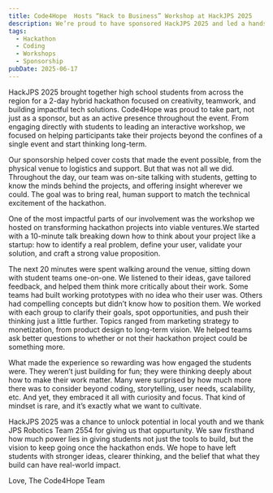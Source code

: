 ```yaml
---
title: Code4Hope  Hosts “Hack to Business” Workshop at HackJPS 2025
description: We’re proud to have sponsored HackJPS 2025 and led a hands-on workshop helping participants transform hackathon projects into real ventures.
tags:
  - Hackathon
  - Coding
  - Workshops
  - Sponsorship
pubDate: 2025-06-17
---
```



HackJPS 2025 brought together high school students from across the region for a 2-day hybrid hackathon focused on creativity, teamwork, and building impactful tech solutions. Code4Hope was proud to take part, not just as a sponsor, but as an active presence throughout the event. From engaging directly with students to leading an interactive workshop, we focused on helping participants take their projects beyond the confines of a single event and start thinking long-term.

Our sponsorship helped cover  costs that made the event possible, from the physical venue to logistics and support. But that was not all we did. Throughout the day, our team was on-site talking with students, getting to know the minds behind the projects, and offering insight wherever we could. The goal was to bring real, human support to match the technical excitement of the hackathon.

One of the most impactful parts of our involvement was the workshop we hosted on transforming hackathon projects into viable ventures.We started with a 10-minute talk breaking down how to think about your project like a startup: how to identify a real problem, define your user, validate your solution, and craft a strong value proposition.

The next 20 minutes were spent walking around the venue, sitting down with student teams one-on-one. We listened to their ideas, gave tailored feedback, and helped them think more critically about their work. Some teams had built working prototypes with no idea who their user was. Others had compelling concepts but didn’t know how to position them. We worked with each group to clarify their goals, spot opportunities, and push their thinking just a little further. Topics ranged from marketing strategy to monetization, from product design to long-term vision. We helped teams ask better questions to whether or not their hackathon project could be something more.

What made the experience so rewarding was how engaged the students were. They weren’t just building for fun; they were thinking deeply about how to make their work matter. Many were surprised by how much more there was to consider beyond coding, storytelling, user needs, scalability, etc. And yet, they embraced it all with curiosity and focus. That kind of mindset is rare, and it’s exactly what we want to cultivate.

HackJPS 2025 was a chance to unlock potential in local youth and we thank JPS Robotics Team 2554 for giving us that oppurtunity. We saw firsthand how much power lies in giving students not just the tools to build, but the vision to keep going once the hackathon ends. We hope to have left students with stronger ideas, clearer thinking, and the belief that what they build can have real-world impact.

Love,
The Code4Hope Team
